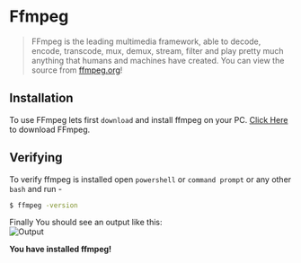 # Ffmpeg

> FFmpeg is the leading multimedia framework, able to decode, encode, transcode, mux, demux, stream, filter and play pretty much anything that humans and machines have created. You can view the source from [ffmpeg.org](ffmpeg.org)!

## Installation

To use FFmpeg lets first `download` and install ffmpeg on your PC.
[Click Here](https://http://ffmpeg.org/) to download FFmpeg.

## Verifying

To verify ffmpeg is installed open `powershell` or `command prompt` or any other `bash` and run -

```bash
$ ffmpeg -version
```

Finally You should see an output like this:<br/>
![Output](https://blogs.starstracker.xyz/img/ffmpeg-guide/verify.png)

**You have installed ffmpeg!**
